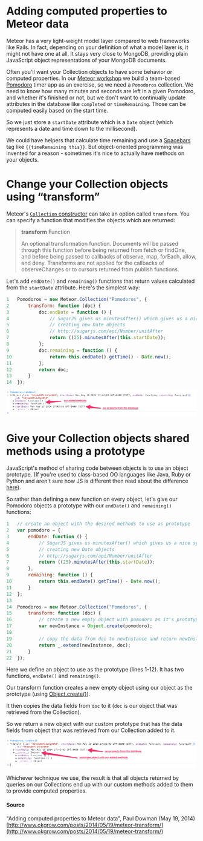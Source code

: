 # Adding computed properties to Meteor data

Meteor has a very light-weight model layer compared to web frameworks like Rails. In fact, depending on your definition of what a model layer is, it might not have one at all. It stays very close to MongoDB, providing plain JavaScript object representations of your MongoDB documents.

Often you'll want your Collection objects to have some behavior or computed properties. In our [Meteor workshop](http://www.okgrow.com/meteor/learn/) we build a team-based [Pomodoro](http://en.wikipedia.org/wiki/Pomodoro_Technique) timer app as an exercise, so we need a `Pomodoros` collection. We need to know how many minutes and seconds are left in a given Pomodoro, and whether it's finished or not, but we don't want to continually update attributes in the database like `completed` or `timeRemaining`. Those can be computed easily based on the start time.

So we just store a `startDate` attribute which is a `Date` object (which represents a date and time down to the millisecond).

We could have helpers that calculate time remaining and use a [Spacebars](https://github.com/meteor/meteor/blob/master/packages/spacebars/README.md) tag like `{{timeRemaining this}}`. But object-oriented programming was invented for a reason - sometimes it's nice to actually have methods on your objects.

# Change your Collection objects using “transform”

Meteor's [`Collection` constructor](http://docs.meteor.com/#meteor_collection) can take an option called `transform`. You can specify a function that modifies the objects which are returned:

> **transform** Function
>
> An optional transformation function. Documents will be passed through this function before being returned from fetch or findOne, and before being passed to callbacks of observe, map, forEach, allow, and deny. Transforms are not applied for the callbacks of observeChanges or to cursors returned from publish functions.

Let's add `endDate()` and `remaining()` functions that return values calculated from the `startDate` attribute. Here's the simplest way:

```javascript
1   Pomodoros = new Meteor.Collection("Pomodoros", {
2       transform: function (doc) {
3           doc.endDate = function () {
4               // SugarJS gives us minutesAfter() which gives us a nice syntax for
5               // creating new Date objects
6               // http://sugarjs.com/api/Number/unitAfter
7               return ((25).minutesAfter(this.startDate));
8           };
9           doc.remaining = function () {
10              return this.endDate().getTime() - Date.now();
11          };
12          return doc;
13      }
14  });
```

![](images/transform-screenshot.png)

# Give your Collection objects shared methods using a prototype

JavaScript's method of sharing code between objects is to use an object prototype. (If you're used to class-based OO languages like Java, Ruby or Python and aren't sure how JS is different then read about the difference [here](https://developer.mozilla.org/en-US/docs/Web/JavaScript/Guide/Inheritance_and_the_prototype_chain)).

So rather than defining a new function on every object, let's give our Pomodoro objects a prototype with our `endDate()` and `remaining()` functions:

```javascript
1   // create an object with the desired methods to use as prototype
2   var pomodoro = {
3       endDate: function () {
4           // SugarJS gives us minutesAfter() which gives us a nice syntax for
5           // creating new Date objects
6           // http://sugarjs.com/api/Number/unitAfter
7           return ((25).minutesAfter(this.startDate));
8       },
9       remaining: function () {
10          return this.endDate().getTime() - Date.now();
11      }
12  };
13
14  Pomodoros = new Meteor.Collection("Pomodoros", {
15      transform: function (doc) {
16          // create a new empty object with pomodoro as it's prototype
17          var newInstance = Object.create(pomodoro);
18
19          // copy the data from doc to newInstance and return newInstance
20          return _.extend(newInstance, doc);
21      }
22  });
```

Here we define an object to use as the prototype (lines 1-12). It has two functions, `endDate()` and `remaining()`.

Our transform function creates a new empty object using our object as the prototype (using [Object.create()](https://developer.mozilla.org/en-US/docs/Web/JavaScript/Reference/Global_Objects/Object/create)).

It then copies the data fields from `doc` to it (`doc` is our object that was retrieved from the Collection).

So we return a new object with our custom prototype that has the data fields from object that was retrieved from our Collection added to it.

![](images/transform-with-prototype-screenshot.png)

Whichever technique we use, the result is that all objects returned by queries on our Collections end up with our custom methods added to them to provide computed properties.

#### Source

"Adding computed properties to Meteor data", Paul Dowman (May 19, 2014) [http://www.okgrow.com/posts/2014/05/19/meteor-transform/](http://www.okgrow.com/posts/2014/05/19/meteor-transform/)
